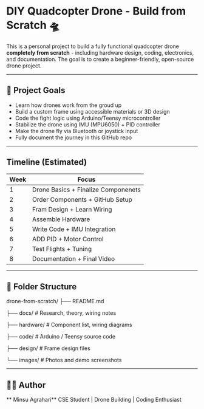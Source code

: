 # DIY Quadcopter Drone - Build from Scratch 🛸

This is a personal project to build a fully functional quadcopter drone **completely from scratch** - including hardware design, coding, electronics, and documentation. The goal is to create a beginner-friendly, open-source drone project.

---

## 🚀 Project Goals

 - Learn how drones work from the groud up
 - Build a custom frame using accessible materials or 3D design
 - Code the fight logic using Arduino/Teensy microcontroller
 - Stabilize the drone using IMU (MPU6050) + PID controller
 - Make the drone fly via Bluetooth or joystick input
 - Fully document the journey in this GitHub repo

---

## Timeline (Estimated)

|       Week        |        Focus                        |
|-------------------|-------------------------------------|
|         1         | Drone Basics + Finalize Componenets |
|         2         | Order Components + GitHub Setup     |
|         3         | Fram Design + Learn Wiring          |
|         4         | Assemble Hardware                   |
|         5         | Write Code + IMU Integration        |
|         6         | ADD PID + Motor Control             |
|         7         | Test Flights + Tuning               |
|         8         | Documentation + Final Video         |

---

## 📂 Folder Structure

drone-from-scratch/
 ├── README.md 
 
 ├── docs/ # Research, theory, wiring notes
 
 ├── hardware/ # Component list, wiring diagrams 
 
 ├── code/ # Arduino / Teensy source code 
 
 ├── design/ # Frame design files 
 
 └── images/ # Photos and demo screenshots

 --- 

 ## 👨‍💻 Author

 ** Minsu Agrahari**
 CSE Student | Drone Building | Coding Enthusiast
 
